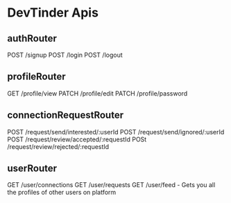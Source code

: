 # DevTinder Apis

## authRouter
POST /signup
POST /login
POST /logout

## profileRouter
GET /profile/view
PATCH /profile/edit
PATCH /profile/password

## connectionRequestRouter
POST /request/send/interested/:userId
POST /request/send/ignored/:userId
POST /request/review/accepted/:requestId
POSt /request/review/rejected/:requestId

## userRouter
GET /user/connections
GET /user/requests
GET /user/feed  - Gets you all the profiles of other users on platform
